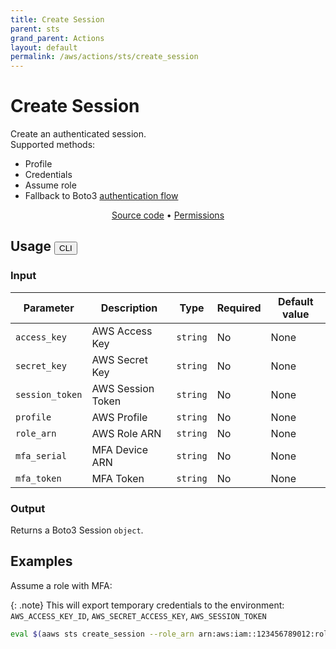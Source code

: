 ```yaml
---
title: Create Session
parent: sts
grand_parent: Actions
layout: default
permalink: /aws/actions/sts/create_session
---
```


# Create Session

Create an authenticated session.<br/>
Supported methods:

- Profile
- Credentials
- Assume role
- Fallback to
  Boto3 [authentication flow](https://boto3.amazonaws.com/v1/documentation/api/latest/guide/credentials.html)

<p align="center">
   <a href="https://github.com/avtomat-hub/avtomat-aws/tree/main/avtomat_aws/sts/create_session.py">Source code</a> •
   <a href="/aws/permissions/sts/create_session">Permissions</a>
</p>

## Usage <button id="toggleButton" class="btn fs-3" onclick="toggleTables()">CLI</button>

### Input

| Parameter       | Description          | Type     | Required | Default value   |
|-----------------|----------------------|----------|----------|-----------------|
| `access_key`    | AWS Access Key       | `string` | No       | None            |
| `secret_key`    | AWS Secret Key       | `string` | No       | None            |
| `session_token` | AWS Session Token    | `string` | No       | None            |
| `profile`       | AWS Profile          | `string` | No       | None            |
| `role_arn`      | AWS Role ARN         | `string` | No       | None            |
| `mfa_serial`    | MFA Device ARN       | `string` | No       | None            |
| `mfa_token`     | MFA Token            | `string` | No       | None            |

### Output

Returns a Boto3 Session `object`.

<div markdown="1" id="cli" style="display: block;">

## Examples

Assume a role with MFA:<br/>

{: .note}
This will export temporary credentials to the environment: `AWS_ACCESS_KEY_ID`, `AWS_SECRET_ACCESS_KEY`, `AWS_SESSION_TOKEN`

```bash
eval $(aaws sts create_session --role_arn arn:aws:iam::123456789012:role/ExampleRole --mfa_serial arn:aws:iam::111111111111:mfa/Example --mfa_token 123456)
```

</div>

<div markdown="1" id="prog" style="display: none;">

## Examples

Assume a role with MFA:<br/>

{: .note}
This will return a Boto3 session object that can be passed to other actions.

```python
from avtomat_aws import sts

session = sts.create_session(role_arn="arn:aws:iam::123456789012:role/ExampleRole",
                             mfa_serial="arn:aws:iam::111111111111:mfa/Example",
                             mfa_token="123456")
```

</div>

<script>
  function toggleTables() {
    var cli = document.getElementById("cli");
    var prog = document.getElementById("prog");
    var toggleButton = document.getElementById("toggleButton");
    if (cli.style.display === "none") {
      cli.style.display = "block";
      prog.style.display = "none";
      toggleButton.innerHTML = "CLI";
    } else {
      cli.style.display = "none";
      prog.style.display = "block";
      toggleButton.innerHTML = "Programmatic";
    } 
  }
</script>
